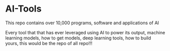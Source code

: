 # AI-Tools
This repo contains over 10,000 programs, software and applications of AI

Every tool that that has ever leveraged using AI to power its output, machine learning models, how to get models, deep learning tools, how to build yours, this would be the repo of all repo!!!
